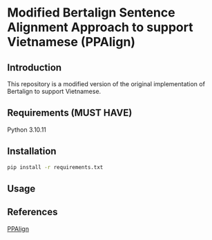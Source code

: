 # Modified Bertalign Sentence Alignment Approach to support Vietnamese (PPAlign)

## Introduction

This repository is a modified version of the original implementation of Bertalign to support Vietnamese.

## Requirements (MUST HAVE)

Python 3.10.11

## Installation

```bash
pip install -r requirements.txt
```

## Usage

## References

[PPAlign](https://github.com/vuongquocphong/PPAlign)
